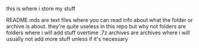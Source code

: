 this is where i store my stuff

README.mds are text files where you can read info about what the folder or archive is about. they're quite useless in this repo but why not
folders are folders where i will add stuff overtime
.7z archives are archives where i will usually not add more stuff unless if it's necessary
